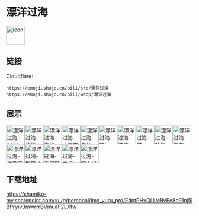 # 漂洋过海
<img src="https://emoji.shojo.cn/bili/src/漂洋过海/icon.png" width="50" height="50" alt="icon">

## 链接
Cloudflare:
```
https://emoji.shojo.cn/bili/src/漂洋过海
https://emoji.shojo.cn/bili/webp/漂洋过海
```
## 展示
<img src="https://emoji.shojo.cn/bili/src/漂洋过海/漂洋过海-nono.png" width="50" height="50" alt="漂洋过海-nono"><img src="https://emoji.shojo.cn/bili/src/漂洋过海/漂洋过海-棒棒！.png" width="50" height="50" alt="漂洋过海-棒棒！"><img src="https://emoji.shojo.cn/bili/src/漂洋过海/漂洋过海-抱抱.png" width="50" height="50" alt="漂洋过海-抱抱"><img src="https://emoji.shojo.cn/bili/src/漂洋过海/漂洋过海-大事不妙.png" width="50" height="50" alt="漂洋过海-大事不妙"><img src="https://emoji.shojo.cn/bili/src/漂洋过海/漂洋过海-呆住.png" width="50" height="50" alt="漂洋过海-呆住"><img src="https://emoji.shojo.cn/bili/src/漂洋过海/漂洋过海-嘿bro.png" width="50" height="50" alt="漂洋过海-嘿bro"><img src="https://emoji.shojo.cn/bili/src/漂洋过海/漂洋过海-坏笑.png" width="50" height="50" alt="漂洋过海-坏笑"><img src="https://emoji.shojo.cn/bili/src/漂洋过海/漂洋过海-困.png" width="50" height="50" alt="漂洋过海-困"><img src="https://emoji.shojo.cn/bili/src/漂洋过海/漂洋过海-脸红.png" width="50" height="50" alt="漂洋过海-脸红"><img src="https://emoji.shojo.cn/bili/src/漂洋过海/漂洋过海-麦艾斯！.png" width="50" height="50" alt="漂洋过海-麦艾斯！"><img src="https://emoji.shojo.cn/bili/src/漂洋过海/漂洋过海-您没事吧.png" width="50" height="50" alt="漂洋过海-您没事吧"><img src="https://emoji.shojo.cn/bili/src/漂洋过海/漂洋过海-斯巴拉西.png" width="50" height="50" alt="漂洋过海-斯巴拉西"><img src="https://emoji.shojo.cn/bili/src/漂洋过海/漂洋过海-委屈屈.png" width="50" height="50" alt="漂洋过海-委屈屈"><img src="https://emoji.shojo.cn/bili/src/漂洋过海/漂洋过海-幸福up.png" width="50" height="50" alt="漂洋过海-幸福up"><img src="https://emoji.shojo.cn/bili/src/漂洋过海/漂洋过海-智力增加.png" width="50" height="50" alt="漂洋过海-智力增加">

## 下载地址

https://shamiko-my.sharepoint.com/:u:/g/personal/img_yuru_pro/EdptPHvQLLVNvEe8c91nj5IBfYyiv3mwrrrBVmuaF2LXfw